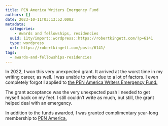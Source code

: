 ```yaml
---
title: PEN America Writers Emergency Fund
authors: []
date: 2023-10-11T03:13:52.000Z
metadata:
  categories:
    - Awards and fellowships, residencies
  uuid: 11ty/import::wordpress::https://robertkingett.com/?p=6141
  type: wordpress
  url: https://robertkingett.com/posts/6141/
tags:
  - awards-and-fellowships-residencies
---
```

In 2022, I won this very unexpected grant. It arrived at the worst time in my writing career, as well. I was unable to write due to a lot of factors. I even completely forgot I applied to [the PEN America Writers Emergency Fund.](https://pen.org/campaign/pen-america-writers-emergency-fund/)

The grant acceptance was the very unexpected push I needed to get myself back on my feet. I still couldn’t write as much, but still, the grant helped deal with an emergency.

In addition to the funds awarded, I was granted complimentary year-long membership to [PEN America.](https://pen.org/)